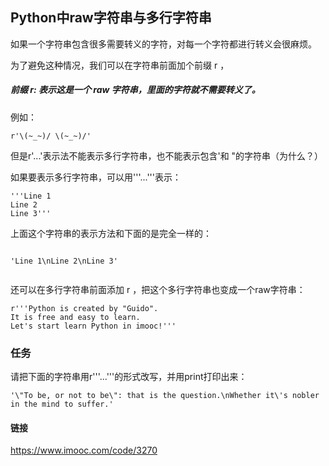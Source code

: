 ## Python中raw字符串与多行字符串


如果一个字符串包含很多需要转义的字符，对每一个字符都进行转义会很麻烦。

为了避免这种情况，我们可以在字符串前面加个前缀 r ，

##### 前缀 r: 表示这是一个 raw 字符串，里面的字符就不需要转义了。

例如：

```
r'\(~_~)/ \(~_~)/'

```

但是r'...'表示法不能表示多行字符串，也不能表示包含'和 "的字符串（为什么？）

如果要表示多行字符串，可以用'''...'''表示：

```
'''Line 1
Line 2
Line 3'''

```
上面这个字符串的表示方法和下面的是完全一样的：

```

'Line 1\nLine 2\nLine 3'


```

还可以在多行字符串前面添加 r ，把这个多行字符串也变成一个raw字符串：

```
r'''Python is created by "Guido".
It is free and easy to learn.
Let's start learn Python in imooc!'''

```

### 任务


请把下面的字符串用r'''...'''的形式改写，并用print打印出来：

```
'\"To be, or not to be\": that is the question.\nWhether it\'s nobler in the mind to suffer.'

```

#### 链接

https://www.imooc.com/code/3270

